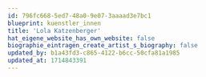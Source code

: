 ```yaml
---
id: 796fc668-5ed7-48a0-9e07-3aaaad3e7bc1
blueprint: kuenstler_innen
title: 'Lola Katzenberger'
hat_eigene_website_has_own_website: false
biographie_eintragen_create_artist_s_biography: false
updated_by: b1a43fd3-c865-4122-b6cc-50cfa81a1985
updated_at: 1714843391
---
```

